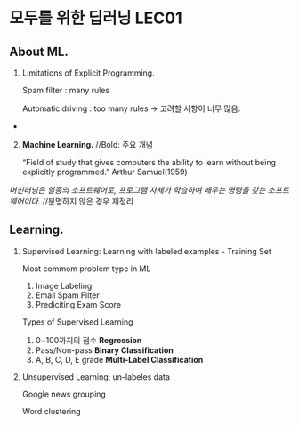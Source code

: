 # 모두를 위한 딥러닝 LEC01

## About ML.
  1. Limitations of Explicit Programming.

     Spam filter : many rules
     
     Automatic driving : too many rules → 고려할 사항이 너무 많음.

 -

  2. **Machine Learning.** //Bold: 주요 개념
  
     “Field of study that gives computers the ability to learn without being explicitly programmed.” Arthur Samuel(1959)

  *머신러닝은 일종의 소프트웨어로, 프로그램 자체가 학습하여 배우는 명령을 갖는 소프트웨어이다.* //분명하지 않은 경우 재정리

## Learning.
  1. Supervised Learning: Learning with labeled examples - Training Set
  
     Most commom problem type in ML
     1) Image Labeling
     2) Email Spam Filter
     3) Prediciting Exam Score
  
     Types of Supervised Learning
     1) 0~100까지의 점수     **Regression**
     2) Pass/Non-pass       **Binary Classification**
     3) A, B, C, D, E grade **Multi-Label Classification**
  
  
  
  2. Unsupervised Learning: un-labeles data
  
     Google news grouping
  
     Word clustering
  
  
